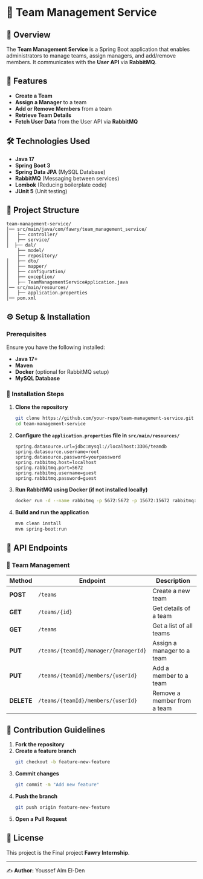# 🏢 Team Management Service

## 📌 Overview
The **Team Management Service** is a Spring Boot application that enables administrators to manage teams, assign managers, and add/remove members. It communicates with the **User API** via **RabbitMQ**.

## 🚀 Features
- **Create a Team**
- **Assign a Manager** to a team
- **Add or Remove Members** from a team
- **Retrieve Team Details**
- **Fetch User Data** from the User API via **RabbitMQ**

## 🛠️ Technologies Used
- **Java 17**
- **Spring Boot 3**
- **Spring Data JPA** (MySQL Database)
- **RabbitMQ** (Messaging between services)
- **Lombok** (Reducing boilerplate code)
- **JUnit 5** (Unit testing)

## 📂 Project Structure
```
team-management-service/
│── src/main/java/com/fawry/team_management_service/
│   ├── controller/
│   ├── service/
│  ├── dal/
    ├── model/
    ├── repository/
│   ├── dto/
│   ├── mapper/
│   ├── configuration/
│   ├── exception/
│   ├── TeamManagementServiceApplication.java
│── src/main/resources/
│   ├── application.properties
│── pom.xml
```

## ⚙️ Setup & Installation

### Prerequisites
Ensure you have the following installed:
- **Java 17+**
- **Maven**
- **Docker** (optional for RabbitMQ setup)
- **MySQL Database**

### 🔧 Installation Steps
1. **Clone the repository**
   ```sh
   git clone https://github.com/your-repo/team-management-service.git
   cd team-management-service
   ```

2. **Configure the `application.properties` file in `src/main/resources/`**
   ```properties
   spring.datasource.url=jdbc:mysql://localhost:3306/teamdb
   spring.datasource.username=root
   spring.datasource.password=yourpassword
   spring.rabbitmq.host=localhost
   spring.rabbitmq.port=5672
   spring.rabbitmq.username=guest
   spring.rabbitmq.password=guest
   ```

3. **Run RabbitMQ using Docker (if not installed locally)**
   ```sh
   docker run -d --name rabbitmq -p 5672:5672 -p 15672:15672 rabbitmq:management
   ```

4. **Build and run the application**
   ```sh
   mvn clean install
   mvn spring-boot:run
   ```

## 📡 API Endpoints

### 🏢 Team Management
| Method | Endpoint | Description |
|--------|---------------------------|-------------|
| **POST** | `/teams` | Create a new team |
| **GET** | `/teams/{id}` | Get details of a team |
| **GET** | `/teams` | Get a list of all teams |
| **PUT** | `/teams/{teamId}/manager/{managerId}` | Assign a manager to a team |
| **PUT** | `/teams/{teamId}/members/{userId}` | Add a member to a team |
| **DELETE** | `/teams/{teamId}/members/{userId}` | Remove a member from a team |

## 👥 Contribution Guidelines
1. **Fork the repository**
2. **Create a feature branch**
   ```sh
   git checkout -b feature-new-feature
   ```
3. **Commit changes**
   ```sh
   git commit -m "Add new feature"
   ```
4. **Push the branch**
   ```sh
   git push origin feature-new-feature
   ```
5. **Open a Pull Request**

## 📜 License
This project is the Final project  **Fawry Internship**.

---
✍ **Author:** Youssef Alm El-Den

